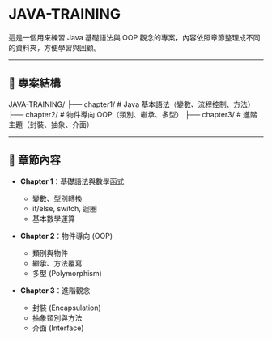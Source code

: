 # JAVA-TRAINING

這是一個用來練習 Java 基礎語法與 OOP 觀念的專案，內容依照章節整理成不同的資料夾，方便學習與回顧。

---

## 📂 專案結構

JAVA-TRAINING/
├── chapter1/ # Java 基本語法（變數、流程控制、方法）
├── chapter2/ # 物件導向 OOP（類別、繼承、多型）
├── chapter3/ # 進階主題（封裝、抽象、介面）

---

## 📝 章節內容
- **Chapter 1**：基礎語法與數學函式  
  - 變數、型別轉換  
  - if/else, switch, 迴圈  
  - 基本數學運算  

- **Chapter 2**：物件導向 (OOP)  
  - 類別與物件  
  - 繼承、方法覆寫  
  - 多型 (Polymorphism)  

- **Chapter 3**：進階觀念  
  - 封裝 (Encapsulation)  
  - 抽象類別與方法  
  - 介面 (Interface)  

